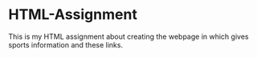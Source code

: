 # HTML-Assignment
This is my HTML assignment about creating the webpage in which gives sports information and these links.
